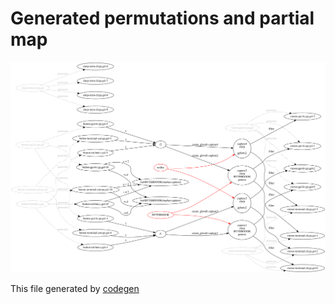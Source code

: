 # Generated permutations and partial map

![partial map][rel-map-svg]

[rel-map-svg]: permutations.svg?sanitize=true

This file generated by [codegen](https://github.com/galencm/ma)
